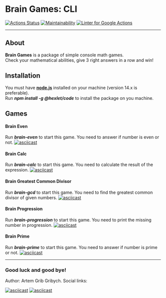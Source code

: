 # Brain Games: CLI
[![Actions Status](https://github.com/artem-prygin/frontend-project-lvl1/workflows/hexlet-check/badge.svg)](https://github.com/artem-prygin/frontend-project-lvl1/actions?query=workflow%3Ahexlet-check)
[![Maintainability](https://api.codeclimate.com/v1/badges/a99a88d28ad37a79dbf6/maintainability)](https://codeclimate.com/github/artem-prygin/frontend-project-lvl1)
[![Linter for Google Actions](https://github.com/artem-prygin/frontend-project-lvl1/workflows/Linter%20Github%20Actions/badge.svg)](https://github.com/artem-prygin/frontend-project-lvl1/actions?query=workflow%3A%22Linter+Github+Actions%22)

* * *
## About
**Brain Games** is a package of simple console math games. <br>
Check your mathematical abilities, give 3 right answers in a row and win!

## Installation
You must have [**node.js**](https://nodejs.org/en/) installed on your machine (version 14.x is preferable). <br>
Run ***npm install -g @hexlet/code*** to install the package on you machine.

## Games
#### Brain Even
Run ***brain-even*** to start this game. You need to answer if number is even or not.
[![asciicast](https://asciinema.org/a/wlxS3oTMtlSuVsFoMNvczFqrg.svg)](https://asciinema.org/a/wlxS3oTMtlSuVsFoMNvczFqrg)

#### Brain Calc
Run ***brain-calc*** to start this game. You need to calculate the result of the expression.
[![asciicast](https://asciinema.org/a/HSi0PdE4V7ix6QWntTNm9Cbk9.svg)](https://asciinema.org/a/HSi0PdE4V7ix6QWntTNm9Cbk9)

#### Brain Greatest Common Divisor
Run ***brain-gcd*** to start this game. You need to find the greatest common divisor of given numbers.
[![asciicast](https://asciinema.org/a/Bh0sYIJd1YOIViIojin8fkvti.svg)](https://asciinema.org/a/Bh0sYIJd1YOIViIojin8fkvti)

#### Brain Progression
Run ***brain-progression*** to start this game. You need to print the missing number in progression.
[![asciicast](https://asciinema.org/a/f8gQd4yi86OzPzMRiqmfvXcas.svg)](https://asciinema.org/a/f8gQd4yi86OzPzMRiqmfvXcas)

#### Brain Prime
Run ***brain-prime*** to start this game. You need to answer if number is prime or not. 
[![asciicast](https://asciinema.org/a/WEc5nEdJsILC6pj0aP7Fheqgx.svg)](https://asciinema.org/a/WEc5nEdJsILC6pj0aP7Fheqgx)

* * *

### Good luck and good bye!
Author: Artem Grib Gribych. Social links:

[![asciicast](https://upload.wikimedia.org/wikipedia/commons/thumb/2/21/VK.com-logo.svg/32px-VK.com-logo.svg.png)](https://vk.com/gribgribych)
[![asciicast](https://upload.wikimedia.org/wikipedia/commons/thumb/9/96/Instagram.svg/32px-Instagram.svg.png)](https://www.instagram.com/mushroomsgram/)
